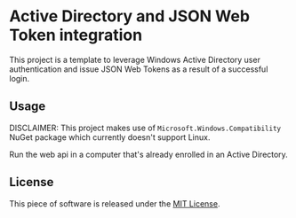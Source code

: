 # Active Directory and JSON Web Token integration

This project is a template to leverage Windows Active Directory user
authentication and issue JSON Web Tokens as a result of a successful login.

## Usage

DISCLAIMER: This project makes use of `Microsoft.Windows.Compatibility` NuGet
package which currently doesn't support Linux.

Run the web api in a computer that's already enrolled in an Active Directory.

## License

This piece of software is released under the [MIT License](https://spdx.org/licenses/MIT.html).
